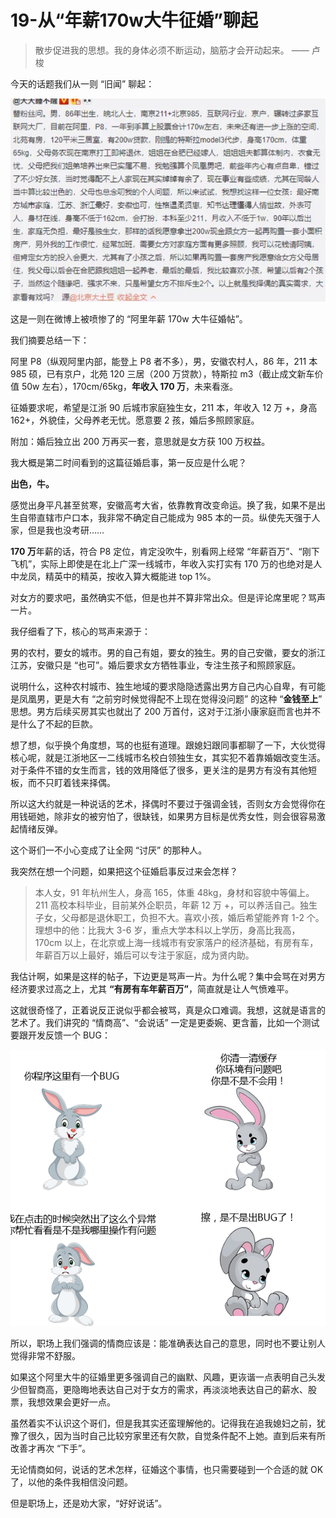 # 19-**从“年薪170w大牛征婚”聊起**

> 散步促进我的思想。我的身体必须不断运动，脑筋才会开动起来。 —— 卢梭

今天的话题我们从一则 “旧闻” 聊起：

![图片描述](./assets/5e0eb6b10001272807590490.png)

这是一则在微博上被喷惨了的 “阿里年薪 170w 大牛征婚帖”。

我们摘要总结一下：

阿里 P8（纵观阿里内部，能登上 P8 者不多），男，安徽农村人，86 年，211 本 985 硕，已有京户，北苑 120 三居（200 万贷款），特斯拉 m3（截止成文新车价值 50w 左右），170cm/65kg，**年收入 170 万**，未来看涨。

征婚要求呢，希望是江浙 90 后城市家庭独生女，211 本，年收入 12 万 +，身高 162+，外貌佳，父母养老无忧。愿意要 2 孩，婚后多照顾家庭。

附加：婚后独立出 200 万再买一套，意思就是女方获 100 万权益。

我大概是第二时间看到的这篇征婚启事，第一反应是什么呢？

**出色，牛。**

感觉出身平凡甚至贫寒，安徽高考大省，依靠教育改变命运。换了我，如果不是出生自带直辖市户口本，我非常不确定自己能成为 985 本的一员。纵使先天强于人家，但是我也没考研……

**170 万**年薪的话，符合 P8 定位，肯定没吹牛，别看网上经常 “年薪百万”、“刚下飞机”，实际上即使是在北上广深一线城市，年收入实打实有 170 万的也绝对是人中龙凤，精英中的精英，按收入算大概能进 top 1%。

对女方的要求吧，虽然确实不低，但是也并不算非常出众。但是评论席里呢？骂声一片。

我仔细看了下，核心的骂声来源于：

男的农村，要女的城市。男的自己有姐，要女的独生。男的自己安徽，要女的浙江江苏，安徽只是 “也可”。婚后要求女方牺牲事业，专注生孩子和照顾家庭。

说明什么，这种农村城市、独生地域的要求隐隐透露出男方自己内心自卑，有可能是凤凰男，更是大有 “之前穷时候觉得配不上现在觉得没问题” 的这种 “**金钱至上**” 思想。男方后续买房其实也就出了 200 万首付，这对于江浙小康家庭而言也并不是什么了不起的巨款。

想了想，似乎换个角度想，骂的也挺有道理。跟媳妇跟同事都聊了一下，大伙觉得核心呢，就是江浙地区一二线城市名校白领独生女，其实犯不着靠婚姻改变生活。对于条件不错的女生而言，钱的效用降低了很多，更关注的是男方有没有其他短板，而不只盯着钱来择偶。

所以这大约就是一种说话的艺术，择偶时不要过于强调金钱，否则女方会觉得你在用钱砸她，除非女的被穷怕了，很缺钱，如果男方目标是优秀女性，则会很容易激起情绪反弹。

这个哥们一不小心变成了让全网 “讨厌” 的那种人。

我突然在想一个问题，如果把这个征婚启事反过来会怎样？

> 本人女，91 年杭州生人，身高 165，体重 48kg，身材和容貌中等偏上。211 高校本科毕业，目前某外企职员，年薪 12 万 +，可以养活自己。独生子女，父母都是退休职工，负担不大。喜欢小孩，婚后希望能养育 1-2 个。理想中的他：比我大 3-6 岁，重点大学本科以上学历，身高比我高， 170cm 以上，在北京或上海一线城市有安家落户的经济基础，有房有车，年薪百万以上最好，婚后可以专注于家庭，成为贤内助。

我估计啊，如果是这样的帖子，下边更是骂声一片。为什么呢？集中会骂在对男方经济要求过高之上，尤其 **“有房有车年薪百万”**，简直就是让人气愤难平。

这就很奇怪了，正着说反正说似乎都会被骂，真是众口难调。我想，这就是语言的艺术了。我们讲究的 “情商高”、“会说话” 一定是更委婉、更含蓄，比如一个测试要跟开发反馈一个 BUG：



![图片描述](./assets/5e0eb71500010b5205940520.png)

所以，职场上我们强调的情商应该是：能准确表达自己的意思，同时也不要让别人觉得非常不舒服。

如果这个阿里大牛的征婚里更多强调自己的幽默、风趣，更诙谐一点表明自己头发少但智商高，更隐晦地表达自己对于女方的需求，再淡淡地表达自己的薪水、股票，我想效果会更好一点。

虽然着实不认识这个哥们，但是我其实还蛮理解他的。记得我在追我媳妇之前，犹豫了很久，因为当时自己比较穷家里还有欠款，自觉条件配不上她。直到后来有所改善才再次 “下手”。

无论情商如何，说话的艺术怎样，征婚这个事情，也只需要碰到一个合适的就 OK 了，以他的条件我相信没问题。

但是职场上，还是劝大家，“好好说话”。